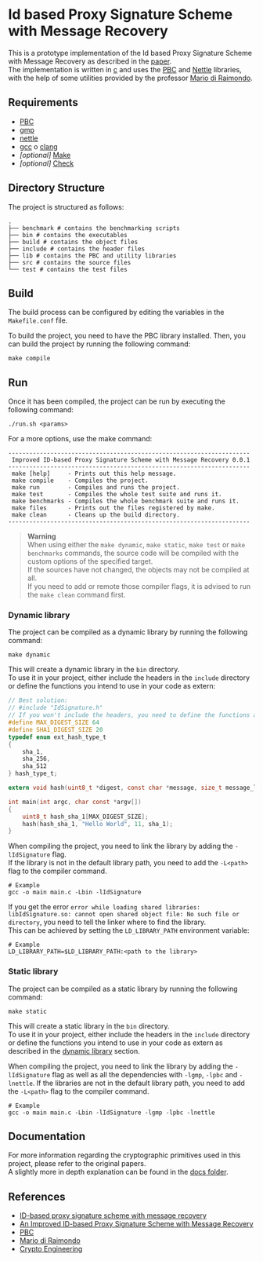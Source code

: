 # Id based Proxy Signature Scheme with Message Recovery

This is a prototype implementation of the Id based Proxy Signature Scheme with Message Recovery as described in the [paper](https://www.researchgate.net/publication/283648628_An_Improved_ID-based_Proxy_Signature_Scheme_with_Message_Recovery).  
The implementation is written in [c](<https://en.wikipedia.org/wiki/C_(programming_language)>) and uses the [PBC](https://crypto.stanford.edu/pbc/) and [Nettle](http://www.lysator.liu.se/~nisse/nettle/) libraries, with the help of some utilities provided by the professor [Mario di Raimondo](https://diraimondo.dmi.unict.it/).

## Requirements

- [PBC](https://crypto.stanford.edu/pbc/)
- [gmp](https://gmplib.org/)
- [nettle](http://www.lysator.liu.se/~nisse/nettle/)
- [gcc](https://gcc.gnu.org/) o [clang](https://clang.llvm.org/)
- _\[optional\]_ [Make](https://www.gnu.org/software/make/)
- _\[optional\]_ [Check](https://libcheck.github.io/check/index.html)

## Directory Structure

The project is structured as follows:

```shell
.
├── benchmark # contains the benchmarking scripts
├── bin # contains the executables
├── build # contains the object files
├── include # contains the header files
├── lib # contains the PBC and utility libraries
├── src # contains the source files
└── test # contains the test files
```

## Build

The build process can be configured by editing the variables in the `Makefile.conf` file.

To build the project, you need to have the PBC library installed.
Then, you can build the project by running the following command:

```shell
make compile
```

## Run

Once it has been compiled, the project can be run by executing the following command:

```shell
./run.sh <params>
```

For a more options, use the make command:

```shell
---------------------------------------------------------------------
 Improved ID-based Proxy Signature Scheme with Message Recovery 0.0.1
---------------------------------------------------------------------
 make [help]     - Prints out this help message.
 make compile    - Compiles the project.
 make run        - Compiles and runs the project.
 make test       - Compiles the whole test suite and runs it.
 make benchmarks - Compiles the whole benchmark suite and runs it.
 make files      - Prints out the files registered by make.
 make clean      - Cleans up the build directory.
---------------------------------------------------------------------
```

> **Warning**  
> When using either the `make dynamic`, `make static`, `make test` or `make benchmarks` commands, the source code will be compiled with the custom options of the specified target.  
> If the sources have not changed, the objects may not be compiled at all.  
> If you need to add or remote those compiler flags, it is advised to run the `make clean` command first.

### Dynamic library

The project can be compiled as a dynamic library by running the following command:

```shell
make dynamic
```

This will create a dynamic library in the `bin` directory.  
To use it in your project, either include the headers in the `include` directory or define the functions you intend to use in your code as extern:

```c
// Best solution:
// #include "IdSignature.h"
// If you won't include the headers, you need to define the functions as extern
#define MAX_DIGEST_SIZE 64
#define SHA1_DIGEST_SIZE 20
typedef enum ext_hash_type_t
{
    sha_1,
    sha_256,
    sha_512
} hash_type_t;

extern void hash(uint8_t *digest, const char *message, size_t message_len, hash_type_t hash_type);

int main(int argc, char const *argv[])
{
    uint8_t hash_sha_1[MAX_DIGEST_SIZE];
    hash(hash_sha_1, "Hello World", 11, sha_1);
}
```

When compiling the project, you need to link the library by adding the `-lIdSignature` flag.  
If the library is not in the default library path, you need to add the `-L<path>` flag to the compiler command.

```shell
# Example
gcc -o main main.c -Lbin -lIdSignature
```

If you get the error `error while loading shared libraries: libIdSignature.so: cannot open shared object file: No such file or directory`, you need to tell the linker where to find the library.  
This can be achieved by setting the `LD_LIBRARY_PATH` environment variable:

```shell
# Example
LD_LIBRARY_PATH=$LD_LIBRARY_PATH:<path to the library>
```

### Static library

The project can be compiled as a static library by running the following command:

```shell
make static
```

This will create a static library in the `bin` directory.  
To use it in your project, either include the headers in the `include` directory or define the functions you intend to use in your code as extern as described in the [dynamic library](#dynamic-library) section.

When compiling the project, you need to link the library by adding the `-lIdSignature` flag as well as all the dependencies with `-lgmp`, `-lpbc` and `-lnettle`.
If the libraries are not in the default library path, you need to add the `-L<path>` flag to the compiler command.

```shell
# Example
gcc -o main main.c -Lbin -lIdSignature -lgmp -lpbc -lnettle
```

## Documentation

For more information regarding the cryptographic primitives used in this project, please refer to the original papers.  
A slightly more in depth explanation can be found in the [docs folder](docs/README.md).

## References

- [ID-based proxy signature scheme with message recovery](https://www.sciencedirect.com/science/article/abs/pii/S0164121211002159)
- [An Improved ID-based Proxy Signature Scheme with Message Recovery](https://www.researchgate.net/publication/283648628_An_Improved_ID-based_Proxy_Signature_Scheme_with_Message_Recovery)
- [PBC](https://crypto.stanford.edu/pbc/)
- [Mario di Raimondo](https://diraimondo.dmi.unict.it/)
- [Crypto Engineering](https://diraimondo.dmi.unict.it/teaching/crypto/)

[1]: https://www.researchgate.net/publication/283648628_An_Improved_ID-based_Proxy_Signature_Scheme_with_Message_Recovery
